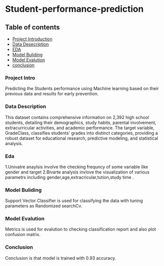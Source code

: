 # Student-performance-prediction
## Table of contents
- [Project Introduction](#ProjectIntroduction)
- [Data Desecription](#DataDescription)
- [EDA](#Eda)
- [Model Buliding](#ModelBuliding)
- [Model Evalution](#ModelEvalution)
- [conclusion](#Conclusion)
### Project Intro 
Predicting the Students performance using Machine learning based on their previous data and results for early prevention.
### Data Description 
This dataset contains comprehensive information on 2,392 high school students, detailing their demographics, study habits, parental involvement, extracurricular activities, and academic performance. The target variable, GradeClass, classifies students' grades into distinct categories, providing a robust dataset for educational research, predictive modeling, and statistical analysis.
### Eda 
1.Univatre anaylsis involve the checking frequncy of some variable like gender and target 
2.Bivarte analysis invlove the visualization of various parametrs including gender,age,extracricular,tution,study time .
### Model Buliding 
Support Vector Classifier is used for classifying the data with tuning parameters as Randomized searchCv.
### Model Evalution 
Metrics is used for evalution to checking classification report and also plot confusion matrix.
### Conclusion 
Conclusion is that model is trained with 0.93 accuracy.
